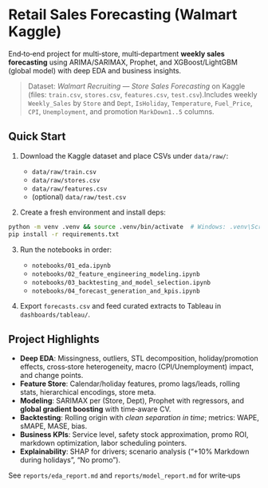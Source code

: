 # Retail Sales Forecasting (Walmart Kaggle)

End‑to‑end project for multi‑store, multi‑department **weekly sales forecasting** using ARIMA/SARIMAX, Prophet, and XGBoost/LightGBM (global model) with deep EDA and business insights.

> Dataset: *Walmart Recruiting — Store Sales Forecasting* on Kaggle (files: `train.csv`, `stores.csv`, `features.csv`, `test.csv`).Includes weekly `Weekly_Sales` by `Store` and `Dept`, `IsHoliday`, `Temperature`, `Fuel_Price`, `CPI`, `Unemployment`, and promotion `MarkDown1..5` columns.

## Quick Start

1. Download the Kaggle dataset and place CSVs under `data/raw/`:
   - `data/raw/train.csv`
   - `data/raw/stores.csv`
   - `data/raw/features.csv`
   - (optional) `data/raw/test.csv`

2. Create a fresh environment and install deps:

```bash
python -m venv .venv && source .venv/bin/activate  # Windows: .venv\Scripts\activate
pip install -r requirements.txt
```

3. Run the notebooks in order:
   - `notebooks/01_eda.ipynb`
   - `notebooks/02_feature_engineering_modeling.ipynb`
   - `notebooks/03_backtesting_and_model_selection.ipynb`
   - `notebooks/04_forecast_generation_and_kpis.ipynb`

4. Export `forecasts.csv` and feed curated extracts to Tableau in `dashboards/tableau/`.

## Project Highlights

- **Deep EDA**: Missingness, outliers, STL decomposition, holiday/promotion effects, cross‑store heterogeneity, macro (CPI/Unemployment) impact, and change points.
- **Feature Store**: Calendar/holiday features, promo lags/leads, rolling stats, hierarchical encodings, store meta.
- **Modeling**: SARIMAX per (Store, Dept), Prophet with regressors, and **global gradient boosting** with time‑aware CV.
- **Backtesting**: Rolling origin with *clean separation in time*; metrics: WAPE, sMAPE, MASE, bias.
- **Business KPIs**: Service level, safety stock approximation, promo ROI, markdown optimization, labor scheduling pointers.
- **Explainability**: SHAP for drivers; scenario analysis (“+10% Markdown during holidays”, “No promo”).

See `reports/eda_report.md` and `reports/model_report.md` for write‑ups
